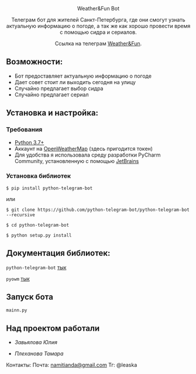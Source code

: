 <p align="center">Weather&Fun Bot
<p align="center">Телеграм бот для жителей Санкт-Петербурга, где они смогут узнать актуальную информацию о погоде, а так же как хорошо провести время с помощью сидра и сериалов.
<p align="center">Ссылка на телеграм <a href="https://t.me/weatherroulette_bot">Weather&Fun</a>.

## Возможности:

 - Бот предоставляет актуальную информацию о погоде
 - Дает совет стоит ли выходить сегодня на улицу
 - Случайно предлагает выбор сидра
 - Случайно предлагает сериал
 
## Установка и настройка:

### Требования

 - [Python 3.7+](https://www.python.org/)
 - Аккаунт на [OpenWeatherMap](https://openweathermap.org/) (здесь пригодится токен)
 - Для удобства я использовала среду разработки PyCharm Community, установленную с помощью [JetBrains](https://www.jetbrains.com/ru-ru/toolbox-app/download/#section=windows)
 
 ### Установка библиотек
 
  `$ pip install python-telegram-bot`
  
  или
  
`$ git clone https://github.com/python-telegram-bot/python-telegram-bot --recursive`

`$ cd python-telegram-bot`

`$ python setup.py install`

## Документация библиотек:
 
 `python-telegram-bot` [тык](https://python-telegram-bot.readthedocs.io/en/stable/)
 
 `pyowm` [тык](https://github.com/csparpa/pyowm)
 
 ## Запуск бота
 
`mainn.py`

## Над проектом работали

- *Завьялова Юлия*

- *Плеханова Тамара*

Контакты:
Почта: namitianda@gmail.com
Тг: @leaska
